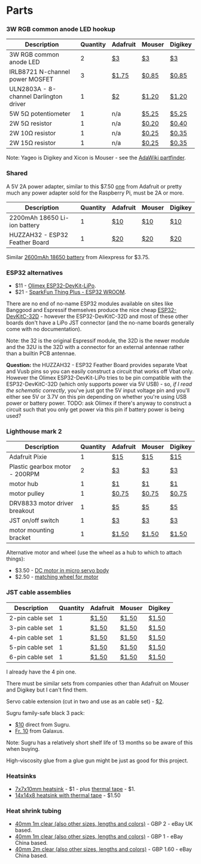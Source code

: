 Parts
=====

### 3W RGB common anode LED hookup

| Description | Quantity | Adafruit | Mouser | Digikey |
|-------------|----------|----------|--------|---------|
| 3W RGB common anode LED | 2 | [$3](https://www.adafruit.com/product/2530) | [$3](https://www.mouser.com/ProductDetail/485-2530) | [$3](https://www.digikey.com/product-detail/en/adafruit-industries-llc/2530/1528-2777-ND/9770538) |
| IRLB8721 N-channel power MOSFET | 3 | [$1.75](https://www.adafruit.com/product/355) | [$0.85](https://www.mouser.com/ProductDetail/942-IRLB8721PBF) | [$0.85](https://www.digikey.com/product-detail/en/infineon-technologies/IRLB8721PBF/IRLB8721PBF-ND/2127670) |
| ULN2803A - 8-channel Darlington driver | 1 | [$2](https://www.adafruit.com/product/970) | [$1.20](https://www.mouser.com/ProductDetail/511-ULN2803A) | [$1.20](https://www.digikey.com/product-detail/en/stmicroelectronics/ULN2803A/497-2356-5-ND/599591) |
| 5W 5&ohm; potentiometer | 1 | n/a | [$5.25](https://www.mouser.com/ProductDetail/774-026TB32R5A0B1A1) | [$5.25](https://www.digikey.com/product-detail/en/cts-electrocomponents/026TB32R5A0B1A1/CT2150-ND/203771) |
| 2W 5&ohm; resistor | 1 | n/a | [$0.20](https://www.mouser.com/ProductDetail/282-5.1-RC) | [$0.40](https://www.digikey.com/product-detail/en/yageo/FMP200JR-52-5R1/5.1ZCT-ND/2059023) |
| 2W 10&ohm; resistor | 1 | n/a | [$0.25](https://www.mouser.com/ProductDetail/282-10-RC) | [$0.35](https://www.digikey.com/product-detail/en/yageo/FMP200JR-52-10R/10ZCT-ND/2058964) |
| 2W 15&ohm; resistor | 1 | n/a | [$0.25](https://www.mouser.com/ProductDetail/282-15-RC) | [$0.35](https://www.digikey.com/product-detail/en/yageo/FMP200JR-52-15R/15ZCT-ND/2058972) |

Note: Yageo is Digikey and Xicon is Mouser - see the [AdaWiki partfinder](https://www.ladyada.net/wiki/partfinder).

### Shared

A 5V 2A power adapter, similar to this $7.50 [one](https://www.adafruit.com/product/1995) from Adafruit or pretty much any power adapter sold for the Raspberry Pi, must be 2A or more.

| Description | Quantity | Adafruit | Mouser | Digikey |
|-------------|----------|----------|--------|---------|
| 2200mAh 18650 Li-ion battery | 1 | [$10](https://www.adafruit.com/product/1781) | [$10](https://www.mouser.com/ProductDetail/485-1781) | [$10](https://www.digikey.com/product-detail/en/adafruit-industries-llc/1781/1528-1836-ND/5054543) |
| HUZZAH32 - ESP32 Feather Board | 1 | [$20](https://www.adafruit.com/product/3405) | [$20](https://www.mouser.com/ProductDetail/485-3405) | [$20](https://www.digikey.com/product-detail/en/adafruit-industries-llc/3405/1528-2181-ND/7244967) |


Similar [2600mAh 18650 battery](https://www.aliexpress.com/item/32822109986.html) from Aliexpress for $3.75.

### ESP32 alternatives

* $11 - [Olimex ESP32-DevKit-LiPo](https://www.olimex.com/Products/IoT/ESP32/ESP32-DevKit-LiPo/open-source-hardware).
* $21 - [SparkFun Thing Plus - ESP32 WROOM](https://www.sparkfun.com/products/15663).

There are no end of no-name ESP32 modules available on sites like Banggood and Espressif themselves produce the nice cheap [ESP32-DevKitC-32D](https://www.mouser.com/ProductDetail/Espressif-Systems/ESP32-DevKitC-32D) - however the ESP32-DevKitC-32D and most of these other boards don't have a LiPo JST connector (and the no-name boards generally come with no documentation).

Note: the 32 is the original Espressif module, the 32D is the newer module and the 32U is the 32D with a connector for an external antennae rather than a builtin PCB antennae.

**Question:** the HUZZAH32 - ESP32 Feather Board provides separate Vbat and Vusb pins so you can easily construct a circuit that works off Vbat only. However the Olimex ESP32-DevKit-LiPo tries to be pin compatible with the ESP32-DevKitC-32D (which only supports power via 5V USB) - so, _if I read the schematic correctly_, you've just got the 5V input voltage pin and you'll either see 5V or 3.7V on this pin depending on whether you're using USB power or battery power. TODO: ask Olimex if there's anyway to construct a circuit such that you only get power via this pin if battery power is being used?

### Lighthouse mark 2

| Description | Quantity | Adafruit | Mouser | Digikey |
|-------------|----------|----------|--------|---------|
| Adafruit Pixie | 1 | [$15](https://www.adafruit.com/product/2741) |  [$15](https://www.mouser.com/ProductDetail/485-2741) | [$15](https://www.digikey.com/product-detail/en/adafruit-industries-llc/2741/1528-1538-ND/5804104) |
| Plastic gearbox motor - 200RPM | 2 | [$3](https://www.adafruit.com/product/3777) | [$3](https://www.mouser.com/ProductDetail/485-3777) | [$3](https://www.digikey.com/product-detail/en/adafruit-industries-llc/3777/1528-2589-ND/8687221) |
| motor hub | 1 | [$1](https://www.adafruit.com/product/3880) | [$1](https://www.mouser.com/ProductDetail/485-3880) | [$1](https://www.digikey.com/product-detail/en/adafruit-industries-llc/3880/1528-2699-ND/9603622) |
| motor pulley | 1 | [$0.75](https://www.adafruit.com/product/3789) | [$0.75](https://www.mouser.com/ProductDetail/485-3789) | [$0.75](https://www.digikey.com/product-detail/en/adafruit-industries-llc/3789/1528-2602-ND/9342241) |
| DRV8833 motor driver breakout | 1 | [$5](https://www.adafruit.com/product/3297) | [$5](https://www.mouser.com/ProductDetail/485-3297) | [$5](https://www.digikey.com/product-detail/en/adafruit-industries-llc/3297/1528-1795-ND/6419360) |
| JST on/off switch | 1 | [$3](https://www.adafruit.com/product/3064) | [$3](https://www.mouser.com/ProductDetail/485-3064) | [$3](https://www.digikey.com/product-detail/en/adafruit-industries-llc/3064/1528-1679-ND/6022074) |
| motor mounting bracket | 1 | [$1.50](https://www.adafruit.com/product/3768) | [$1.50](https://www.mouser.com/ProductDetail/485-3768) | [$1.50](https://www.digikey.com/product-detail/en/adafruit-industries-llc/3768/1528-2593-ND/9092301) |

Alternative motor and wheel (use the wheel as a hub to which to attach things):

* $3.50 - [DC motor in micro servo body](https://www.adafruit.com/product/2941)
* $2.50 - [matching wheel for motor](https://www.adafruit.com/product/2744)

### JST cable assemblies

| Description | Quantity | Adafruit | Mouser | Digikey |
|-------------|----------|----------|--------|---------|
| 2-pin cable set | 1 | [$1.50](https://www.adafruit.com/product/2880) | [$1.50](https://www.mouser.com/ProductDetail/485-2880) | [$1.50](https://www.digikey.com/product-detail/en/adafruit-industries-llc/2880/1528-1596-ND/5875804) |
| 3-pin cable set | 1 | [$1.50](https://www.adafruit.com/product/1663) | [$1.50](https://www.mouser.com/ProductDetail/485-1663) | [$1.50](https://www.digikey.com/product-detail/en/adafruit-industries-llc/1663/1528-2108-ND/7035021) |
| 4-pin cable set | 1 | [$1.50](https://www.adafruit.com/product/578) | [$1.50](https://www.mouser.com/ProductDetail/485-578) | [$1.50](https://www.digikey.com/product-detail/en/adafruit-industries-llc/578/1528-1518-ND/5774321) |
| 5-pin cable set | 1 | [$1.50](https://www.adafruit.com/product/1664) | [$1.50](https://www.mouser.com/ProductDetail/485-1664) | [$1.50](https://www.digikey.com/product-detail/en/adafruit-industries-llc/1664/1528-2109-ND/7035022) |
| 6-pin cable set | 1 | [$1.50](https://www.adafruit.com/product/1665) | [$1.50](https://www.mouser.com/ProductDetail/485-1665) | [$1.50](https://www.digikey.com/product-detail/en/adafruit-industries-llc/1665/1528-2110-ND/7035023) |

I already have the 4 pin one.

There must be similar sets from companies other than Adafruit on Mouser and Digikey but I can't find them.

Servo cable extension (cut in two and use as an cable set) - [$2](https://www.adafruit.com/product/972).

Sugru family-safe black 3 pack:

* [$10](https://sugru.com/buy/family-safe-skin-friendly-formula-black-3-pack) direct from Sugru.
* [Fr. 10](https://www.galaxus.ch/en/s4/product/sugru-klebeknete-family-safe-3-stueck-schwarz-glues-12446856) from Galaxus.

Note: Sugru has a relatively short shelf life of 13 months so be aware of this when buying.

High-viscosity glue from a glue gun might be just as good for this project.

### Heatsinks

* [7x7x10mm heatsink](https://www.adafruit.com/product/1493) - $1 - plus [thermal tape](https://www.adafruit.com/product/1467) - $1.
* [14x14x8 heatsink with thermal tape](https://www.adafruit.com/product/3083) - $1.50

### Heat shrink tubing

* [40mm 1m clear (also other sizes, lengths and colors)](https://www.ebay.ie/itm/PVC-Heat-Shrink-Tubing-Wrap-RC-Battery-Pack-17mm-150mm-LiPO-NiMH-NiCd-UK/361275492238?hash=item541db2878e:m:mNnqT-c4-rSEm2ffvforNOg&var=630618338782) - GBP 2 - eBay UK based.
* [40mm 1m clear (also other sizes, lengths and colors)](https://www.ebay.ie/itm/17MM-103MM-Wide-PVC-Heat-Shrink-Tubing-Wrap-Lipo-Li-ion-NiCd-RC-Battery-Pack/390950012124?hash=item5b066fc4dc:m:mVJw-PpLDMtp3s11XBOzDPw&var=660566819761) - GBP 1 - eBay China based.
* [40mm 2m clear (also other sizes, lengths and colors)](https://www.ebay.ie/itm/17mm-103mm-PVC-Heat-Shrink-Tubing-Wrap-Lipo-Li-ion-Ni-MH-NiCd-RC-Battery-Pack/252489229777?hash=item3ac987e5d1:m:mQX3I1eDATr8xytV50t9PnQ&var=551375439082) - GBP 1.60 - eBay China based.

